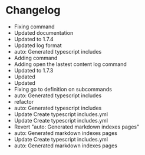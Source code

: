 # Changelog 
- Fixing command
- Updated documentation
- Updated to 1.7.4
- Updated log format
- auto: Generated typescript includes
- Adding command
- Adding open the lastest content log command
- Updated to 1.7.3
- Updated
- Updated
- Fixing go to definition on subcommands
- auto: Generated typescript includes
- refactor
- auto: Generated typescript includes
- Update Create typescript includes.yml
- Update Create typescript includes.yml
- Revert "auto: Generated markdown indexes pages"
- auto: Generated markdown indexes pages
- Update Create typescript includes.yml
- auto: Generated markdown indexes pages